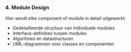 ### 4. Module Design
Hier wordt elke component of module in detail uitgewerkt:
- Gedetailleerde structuur van individuele modules
- Interface-definities tussen modules
- Algoritmes en datastructuren
- UML-diagrammen voor classes en componenten